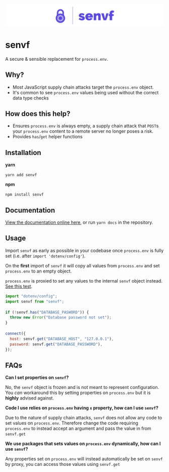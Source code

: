 ![logo](https://github.com/connorjburton/senvf/blob/master/logo.jpg)

# senvf

A secure & sensible replacement for `process.env`.

## Why?

- Most JavaScript supply chain attacks target the `process.env` object.
- It's common to see `process.env` values being used without the correct data type checks

## How does this help?

- Ensures `process.env` is always empty, a supply chain attack that `POST`s your `process.env` content to a remote server no longer poses a risk.
- Provides `has`/`get` helper functions

## Installation

**yarn**

`yarn add senvf`

**npm**

`npm install senvf`

## Documentation

[View the documentation online here](https://connorjburton.github.io/senvf), or run `yarn docs` in the repository.

## Usage

Import `senvf` as early as possible in your codebase once `process.env` is fully set (i.e. after `import 'dotenv/config'`).

On the **first** import of `senvf` it will copy all values from `process.env` and set `process.env` to an empty object.

`process.env` is proxied to set any values to the internal `senvf` object instead. [See this test](https://github.com/connorjburton/senvf/blob/master/index.test.ts#L25).

```javascript
import "dotenv/config";
import senvf from "senvf";

if (!senvf.has("DATABASE_PASWORD")) {
  throw new Error("Database password not set");
}

connect({
  host: senvf.get("DATABASE_HOST", "127.0.0.1"),
  password: senvf.get("DATABASE_PASSWORD"),
});
```

## FAQs

**Can I set properties on `senvf`?**

No, the `senvf` object is frozen and is not meant to represent configuration. You _can_ workaround this by setting properties on `process.env` but it is **highly** advised against.

**Code I use relies on `process.env` having `x` property, how can I use `senvf`?**

Due to the nature of supply chain attacks, `senvf` does not allow any code to set values on `process.env`. Therefore change the code requiring `process.env` to instead accept an argument and pass the value in from `senvf.get`

**We use packages that sets values on `process.env` dynamically, how can I use `senvf`?**

Any properties set on `process.env` will instead automatically be set on `senvf` by proxy, you can access those values using `senvf.get`

